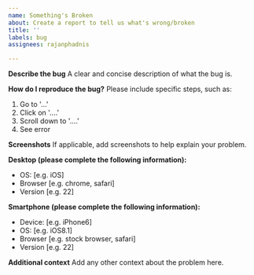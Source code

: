 ```yaml
---
name: Something's Broken
about: Create a report to tell us what's wrong/broken
title: ''
labels: bug
assignees: rajanphadnis

---
```


**Describe the bug**
A clear and concise description of what the bug is.

**How do I reproduce the bug?**
Please include specific steps, such as:
1. Go to '...'
2. Click on '....'
3. Scroll down to '....'
4. See error

**Screenshots**
If applicable, add screenshots to help explain your problem.

**Desktop (please complete the following information):**
 - OS: [e.g. iOS]
 - Browser [e.g. chrome, safari]
 - Version [e.g. 22]

**Smartphone (please complete the following information):**
 - Device: [e.g. iPhone6]
 - OS: [e.g. iOS8.1]
 - Browser [e.g. stock browser, safari]
 - Version [e.g. 22]

**Additional context**
Add any other context about the problem here.
